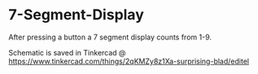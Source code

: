 # 7-Segment-Display
After pressing a button a 7 segment display counts from 1-9. 

Schematic is saved in Tinkercad @ https://www.tinkercad.com/things/2qKMZy8z1Xa-surprising-blad/editel

